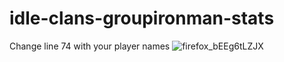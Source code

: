 # idle-clans-groupironman-stats
Change line 74 with your player names
![firefox_bEEg6tLZJX](https://github.com/user-attachments/assets/8e77d626-733c-4f51-a35b-bbd7be729726)
